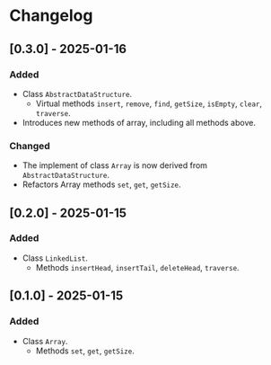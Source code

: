 # Changelog

## [0.3.0] - 2025-01-16
### Added
- Class `AbstractDataStructure`.
  - Virtual methods `insert`, `remove`, `find`, `getSize`, `isEmpty`,
  `clear`, `traverse`.
- Introduces new methods of array, including all methods above.

### Changed
- The implement of class `Array` is now derived from `AbstractDataStructure`.
- Refactors Array methods `set`, `get`, `getSize`.


## [0.2.0] - 2025-01-15
### Added
- Class `LinkedList`.
  - Methods `insertHead`, `insertTail`, `deleteHead`, `traverse`.


## [0.1.0] - 2025-01-15
### Added
- Class `Array`.
  - Methods `set`, `get`, `getSize`.
